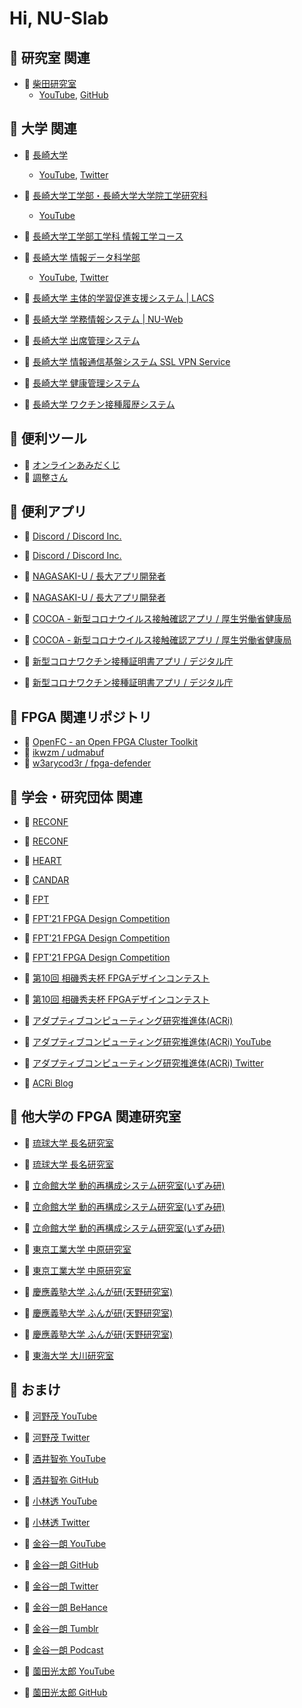 # Hi, NU-Slab

## 📌 研究室 関連

+ 🔗 [柴田研究室](http://slab.cis.nagasaki-u.ac.jp/)
  + [YouTube](https://www.youtube.com/channel/UCpryYG30B-3W4KIk7xDqjNg/),
    [GitHub](https://github.com/nu-slab/)


## 📌 大学 関連

+ 🔗 [長崎大学](https://www.nagasaki-u.ac.jp/)
  + [YouTube](https://www.youtube.com/user/NagasakiUniv),
    [Twitter](https://twitter.com/NU_kouhou)

+ 🔗 [長崎大学工学部・長崎大学大学院工学研究科](http://www.eng.nagasaki-u.ac.jp)
  + [YouTube](https://www.youtube.com/channel/UCO_xpbwdZi_leI-k_Kjd6Rg)

+ 🔗 [長崎大学工学部工学科 情報工学コース](https://www.cis.nagasaki-u.ac.jp/program/contents/index.html)

+ 🔗 [長崎大学 情報データ科学部](https://www.idsci.nagasaki-u.ac.jp/)
  + [YouTube](https://www.youtube.com/channel/UCb32qH4nu-Z9K_jVYCZVdjA),
    [Twitter](https://twitter.com/itrecurnagasaki)

+ 🔗 [長崎大学 主体的学習促進支援システム | LACS](https://lacs.nagasaki-u.ac.jp/)
+ 🔗 [長崎大学 学務情報システム | NU-Web](https://nuweb.nagasaki-u.ac.jp/)
+ 🔗 [長崎大学 出席管理システム](https://attend.nagasaki-u.ac.jp/)
+ 🔗 [長崎大学 情報通信基盤システム SSL VPN Service](https://v-conn.nagasaki-u.ac.jp/)
+ 🔗 [長崎大学 健康管理システム](https://hms.hc.nagasaki-u.ac.jp/)
+ 🔗 [長崎大学 ワクチン接種履歴システム](https://vhs.hc.nagasaki-u.ac.jp/)


## 📌 便利ツール

+ 🔗 [オンラインあみだくじ](https://xn--l8j0c9d.com/)
+ 🔗 [調整さん](https://chouseisan.com/)


## 📌 便利アプリ

+ 🔗 [Discord / Discord Inc.](https://apps.apple.com/jp/app/id985746746)
+ 🔗 [Discord / Discord Inc.](https://play.google.com/store/apps/details?id=com.discord)

+ 🔗 [NAGASAKI-U / 長大アプリ開発者](https://apps.apple.com/jp/app/nagasaki-u/id1544014061)
+ 🔗 [NAGASAKI-U / 長大アプリ開発者](https://play.google.com/store/apps/details?id=jp.ac.nagasakiu.chodaiapp)

+ 🔗 [COCOA - 新型コロナウイルス接触確認アプリ / 厚生労働省健康局](https://apps.apple.com/jp/app/id1516764458)
+ 🔗 [COCOA - 新型コロナウイルス接触確認アプリ / 厚生労働省健康局](https://play.google.com/store/apps/details?id=jp.go.mhlw.covid19radar)

+ 🔗 [新型コロナワクチン接種証明書アプリ / デジタル庁](https://apps.apple.com/jp/app/id1593815264)
+ 🔗 [新型コロナワクチン接種証明書アプリ / デジタル庁](https://play.google.com/store/apps/details?id=jp.go.digital.vrs.vpa)


## 📌 FPGA 関連リポジトリ

+ 🔗 [OpenFC - an Open FPGA Cluster Toolkit](https://lut.eee.u-ryukyu.ac.jp/openfc/)
+ 🔗 [ikwzm / udmabuf](https://github.com/ikwzm/udmabuf)
+ 🔗 [w3arycod3r / fpga-defender](https://github.com/w3arycod3r/fpga-defender)


## 📌 学会・研究団体 関連

+ 🔗 [RECONF](https://www.ieice.org/~reconf/)
+ 🔗 [RECONF](https://www.am.ics.keio.ac.jp/reconf/)

+ 🔗 [HEART](http://www.cs.tsukuba.ac.jp/~yoshiki/HEART/)

+ 🔗 [CANDAR](https://is-candar.org/)

+ 🔗 [FPT](http://www.icfpt.org/)

+ 🔗 [FPT'21 FPGA Design Competition](https://wp.rs.cs.okayama-u.ac.jp/design-contest-fpt2021/)
+ 🔗 [FPT'21 FPGA Design Competition](https://parallel.auckland.ac.nz/fpt21/)
+ 🔗 [FPT'21 FPGA Design Competition](https://wwp.shizuoka.ac.jp/fpt-design-contest/ftp2x/)

+ 🔗 [第10回 相磯秀夫杯 FPGAデザインコンテスト](https://wp.rs.cs.okayama-u.ac.jp/design-contest-aiso10/)
+ 🔗 [第10回 相磯秀夫杯 FPGAデザインコンテスト](https://wwp.shizuoka.ac.jp/fpt-design-contest/aiso10/)

+ 🔗 [アダプティブコンピューティング研究推進体(ACRi)](https://www.acri.c.titech.ac.jp/wp/)
+ 🔗 [アダプティブコンピューティング研究推進体(ACRi) YouTube](https://www.youtube.com/channel/UCL15_5A9JKcVrmFUcMto6-Q)
+ 🔗 [アダプティブコンピューティング研究推進体(ACRi) Twitter](https://twitter.com/kise_acri)

+ 🔗 [ACRi Blog](https://www.acri.c.titech.ac.jp/wordpress/)


## 📌 他大学の FPGA 関連研究室

+ 🔗 [琉球大学 長名研究室](http://mux.eee.u-ryukyu.ac.jp/projects.html.ja)
+ 🔗 [琉球大学 長名研究室](https://twitter.com/debugordie)

+ 🔗 [立命館大学 動的再構成システム研究室(いずみ研)](http://www.ritsumei.ac.jp/se/re/izumilab/)
+ 🔗 [立命館大学 動的再構成システム研究室(いずみ研)](https://twitter.com/izumitomonori)
+ 🔗 [立命館大学 動的再構成システム研究室(いずみ研)](https://www.youtube.com/channel/UCi6M9zxJZTX-NXIkA8-kMLw)

+ 🔗 [東京工業大学 中原研究室](http://naklab.wpblog.jp/)
+ 🔗 [東京工業大学 中原研究室](https://twitter.com/HirokiNakahara5)

+ 🔗 [慶應義塾大学 ふんが研(天野研究室)](https://www.am.ics.keio.ac.jp/b3web/)
+ 🔗 [慶應義塾大学 ふんが研(天野研究室)](https://www.am.ics.keio.ac.jp/wp/)
+ 🔗 [慶應義塾大学 ふんが研(天野研究室)](https://twitter.com/hungalab)

+ 🔗 [東海大学 大川研究室](https://sites.google.com/view/ohkawalab)


## 📌 おまけ

+ 🔗 [河野茂 YouTube](https://www.youtube.com/channel/UCye1weqCkLbKtwmbBIXhD7A)
+ 🔗 [河野茂 Twitter](https://twitter.com/ShigeruKohno)

+ 🔗 [酒井智弥 YouTube](https://www.youtube.com/playlist?list=PLqcsCBw9njgBZDP-VsYt6hjROK8mhrmOa)
+ 🔗 [酒井智弥 GitHub](https://github.com/tsakailab)

+ 🔗 [小林透 YouTube](https://www.youtube.com/user/kluger2toto)
+ 🔗 [小林透 Twitter](https://twitter.com/intellirobo)

+ 🔗 [金谷一朗 YouTube](https://www.youtube.com/c/kanayafrica)
+ 🔗 [金谷一朗 GitHub](https://github.com/kanaya)
+ 🔗 [金谷一朗 Twitter](https://twitter.com/kanaya)
+ 🔗 [金谷一朗 BeHance](https://www.behance.net/kanaya)
+ 🔗 [金谷一朗 Tumblr](https://madlab.tumblr.com/)
+ 🔗 [金谷一朗 Podcast](https://www.steam.fm/)

+ 🔗 [薗田光太郎 YouTube](https://youtube.com/c/KotaroSonoda)
+ 🔗 [薗田光太郎 GitHub](https://github.com/helmenov)

